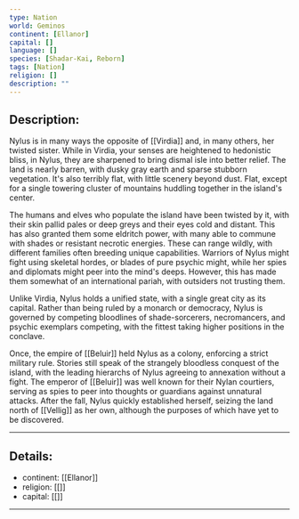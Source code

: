 ```yaml
---
type: Nation
world: Geminos
continent: [Ellanor]
capital: []
language: []
species: [Shadar-Kai, Reborn]
tags: [Nation]
religion: []
description: ""
---
```


## Description:

Nylus is in many ways the opposite of [[Virdia]] and, in many others, her twisted sister. While in Virdia, your senses are heightened to hedonistic bliss, in Nylus, they are sharpened to bring dismal isle into better relief. The land is nearly barren, with dusky gray earth and sparse stubborn vegetation. It's also terribly flat, with little scenery beyond dust. Flat, except for a single towering cluster of mountains huddling together in the island's center. 

The humans and elves who populate the island have been twisted by it, with their skin pallid pales or deep greys and their eyes cold and distant. This has also granted them some eldritch power, with many able to commune with shades or resistant necrotic energies. These can range wildly, with different families often breeding unique capabilities. Warriors of Nylus might fight using skeletal hordes, or blades of pure psychic might, while her spies and diplomats might peer into the mind's deeps. However, this has made them somewhat of an international pariah, with outsiders not trusting them. 

Unlike Virdia, Nylus holds a unified state, with a single great city as its capital. Rather than being ruled by a monarch or democracy, Nylus is governed by competing bloodlines of shade-sorcerers, necromancers, and psychic exemplars competing, with the fittest taking higher positions in the conclave.

Once, the empire of [[Beluir]] held Nylus as a colony, enforcing a strict military rule. Stories still speak of the strangely bloodless conquest of the island, with the leading hierarchs of Nylus agreeing to annexation without a fight. The emperor of [[Beluir]] was well known for their Nylan courtiers, serving as spies to peer into thoughts or guardians against unnatural attacks. After the fall, Nylus quickly established herself, seizing the land north of [[Vellig]] as her own, although the purposes of which have yet to be discovered. 

---
## Details:
- continent: [[Ellanor]]
- religion: [[]]
- capital: [[]]

---




